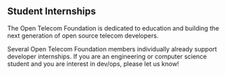 ## Student Internships ##

The Open Telecom Foundation is dedicated to education and building the next generation of open source telecom developers.

Several Open Telecom Foundation members individually already support developer internships. If you are an engineering or computer science student and you are interest in dev/ops, please let us know!
